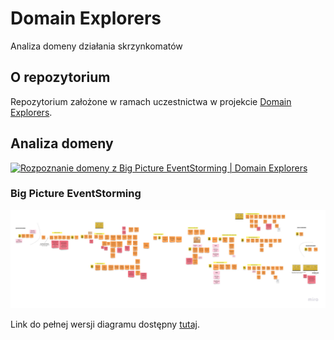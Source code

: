 # Domain Explorers

Analiza domeny działania skrzynkomatów

## O repozytorium

Repozytorium założone w ramach uczestnictwa w projekcie [Domain Explorers](https://explorers.bettersoftwaredesign.pl).

## Analiza domeny

[![Rozpoznanie domeny z Big Picture EventStorming | Domain Explorers](http://img.youtube.com/vi/LqIF_pGI3wk/0.jpg)](http://www.youtube.com/watch?v=LqIF_pGI3wk "Rozpoznanie domeny z Big Picture EventStorming | Domain Explorers")

### Big Picture EventStorming

![Big Picture EventStorming](assets/images/big_picture_event_storming.jpg)

Link do pełnej wersji diagramu dostępny [tutaj](https://miro.com/app/board/o9J_lVITV9E=/). 
